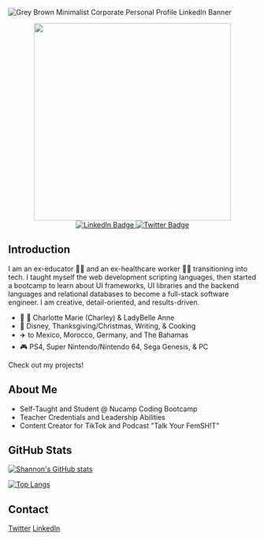 ![Grey Brown Minimalist Corporate Personal Profile LinkedIn Banner](https://user-images.githubusercontent.com/99764268/185690334-77498bd7-d983-4eaf-adf8-93ba1d56ace2.png)

<div id="header" align="center">
<img src="https://media.giphy.com/media/VgTMIEItHk9VakVmcS/giphy.gif" width="400"/>
<div id="badges">
<a href="https://www.linkedin.com/in/shannontatibentley/">
<img src="https://img.shields.io/badge/LinkedIn-blue?style=for-the-badge&logo=linkedin&logoColor=white" alt="LinkedIn Badge"/>
</a>
<a href="https://twitter.com/ShannonTatianna">
<img src="https://img.shields.io/badge/Twitter-blue?style=for-the-badge&logo=twitter&logoColor=white" alt="Twitter Badge"/>
</a>
</div>
</div>

## Introduction 
I am an ex-educator :teacher: and an ex-healthcare worker :health_worker: transitioning into tech. I taught myself the web development scripting languages, then started a bootcamp to learn about UI frameworks, UI libraries and the backend languages and relational databases to become a full-stack software engineer. I am creative, detail-oriented, and results-driven. 

- 🐶 🐶 Charlotte Marie (Charley) & LadyBelle Anne
- 💙	Disney, Thanksgiving/Christmas, Writing, & Cooking 
- ✈️	to Mexico, Morocco, Germany, and The Bahamas 
- 🎮	PS4, Super Nintendo/Nintendo 64, Sega Genesis, & PC

Check out my projects! 

## About Me
- Self-Taught and Student @ Nucamp Coding Bootcamp
- Teacher Credentials and Leadership Abilities
- Content Creator for TikTok and Podcast "Talk Your FemSH!T"

## GitHub Stats

[![Shannon's GitHub stats](https://github-readme-stats.vercel.app/api?username=shay90210&theme=algolia&show_icons=true)](https://github.com/shay90210/github-readme-stats)

[![Top Langs](https://github-readme-stats.vercel.app/api/top-langs/?username=shay90210&theme=algolia)](https://github.com/shay90210/github-readme-stats)

## Contact
[Twitter](https://twitter.com/ShannonTatianna)
[LinkedIn](https://www.linkedin.com/in/shannontatibentley/)

